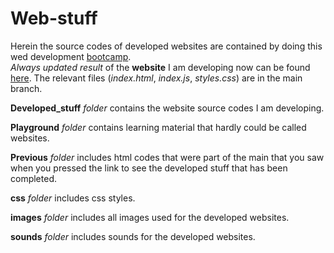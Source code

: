 # Web-stuff

Herein the source codes of developed websites are contained by doing this wed development [bootcamp](https://www.udemy.com/course/the-complete-web-development-bootcamp/).
<br> *Always updated result* of the **website** I am developing now can be found [here](https://aurimas13.github.io/Web-stuff/). The relevant files (*index.html*, *index.js*, *styles.css*) are in the main branch. </br>

**Developed_stuff** *folder* contains the website source codes I am developing.

**Playground** *folder* contains learning material that hardly could be called websites.

**Previous** *folder* includes html codes that were part of the main that you saw when you pressed the link to see the developed stuff that has been completed.

**css** *folder* includes css styles.

**images** *folder* includes all images used for the developed websites.

**sounds** *folder* includes sounds for the developed websites.

